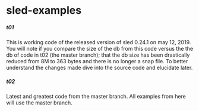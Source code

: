 # sled-examples

##### t01

This is working code of the released version of sled 0.24.1 on may 12, 2019.
You will note if you compare the size of the db from this code versus
the the db of code in t02 (the master branch); that the db size has
been drastically reduced from 8M to 363 bytes and there is no longer
a snap file.  To better understand the changes made dive into the source
code and elucidate later.

##### t02

Latest and greatest code from the master branch.  All examples from
here will use the master branch.
